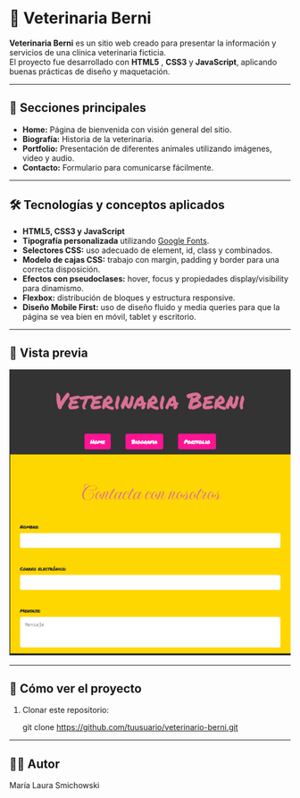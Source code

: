 # 🐾 Veterinaria Berni

**Veterinaria Berni** es un sitio web creado para presentar la información y servicios de una clínica veterinaria ficticia.  
El proyecto fue desarrollado con **HTML5** , **CSS3** y **JavaScript**, aplicando buenas prácticas de diseño y maquetación.

---

## 🚀 Secciones principales
- **Home:** Página de bienvenida con visión general del sitio.  
- **Biografía:** Historia de la veterinaria.
- **Portfolio:** Presentación de diferentes animales utilizando imágenes, video y audio.
- **Contacto:** Formulario para comunicarse fácilmente.  

---

## 🛠️ Tecnologías y conceptos aplicados
- **HTML5, CSS3 y JavaScript** 
- **Tipografía personalizada** utilizando [Google Fonts](https://fonts.google.com/).  
- **Selectores CSS:** uso adecuado de element, id, class y combinados.  
- **Modelo de cajas CSS:** trabajo con margin, padding y border para una correcta disposición.  
- **Efectos con pseudoclases:** hover, focus y propiedades display/visibility para dinamismo.  
- **Flexbox:** distribución de bloques y estructura responsive.  
- **Diseño Mobile First:** uso de diseño fluido y media queries para que la página se vea bien en móvil, tablet y escritorio.  

---

## 📸 Vista previa

![captura veterninaria Berni](screenshots/image.png)

---

## 📂 Cómo ver el proyecto
1. Clonar este repositorio:  

   git clone https://github.com/tuusuario/veterinario-berni.git


--- 

 ## 👩‍💻 Autor ##

María Laura Smichowski